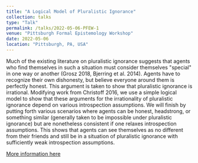 ```yaml
---
title: "A Logical Model of Pluralistic Ignorance"
collection: talks
type: "Talk"
permalink: /talks/2022-05-06-PFEW-1
venue: "Pittsburgh Formal Epistemology Workshop"
date: 2022-05-06
location: "Pittsburgh, PA, USA"
---
```


Much of the existing literature on pluralistic ignorance suggests that agents who find themselves in such a situation must consider themselves "special" in one way or another (Grosz 2018, Bjerring et al. 2014). Agents have to recognize their own dishonesty, but believe everyone around them is perfectly honest. This argument is taken to show that pluralistic ignorance is irrational. Modifying work from Christoff 2016, we use a simple logical model to show that these arguments for the irrationality of pluralistic ignorance depend on various introspection assumptions. We will finish by putting forth various scenarios where agents can be honest, headstrong, or something similar (generally taken to be impossible under pluralistic ignorance) but are nonetheless consistent if one relaxes introspection assumptions. This shows that agents can see themselves as no different from their friends and still be in a situation of pluralistic ignorance with sufficiently weak introspection assumptions.

[More information here](https://francescazafforablando.com/pfew)
